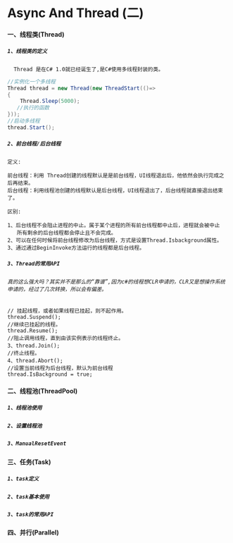 # Async And Thread (二)

#### 一、线程类(Thread)

##### `1、线程类的定义`
      Thread 是在C# 1.0就已经诞生了,是C#使用多线程封装的类。
``` .cs
//实例化一个多线程
Thread thread = new Thread(new ThreadStart(()=> 
{
    Thread.Sleep(5000);
   //执行的函数
}));
//启动多线程
thread.Start();

 ```
      
      

##### `2、前台线程/后台线程`
`定义:`</br>
  
    前台线程：利用 Thread创建的线程默认是是前台线程，UI线程退出后，他依然会执行完成之后再结束。
    后台线程：利用线程池创建的线程默认是后台线程，UI线程退出了，后台线程就直接退出结束了。
    
`区别:`</br>

    1、后台线程不会阻止进程的中止。属于某个进程的所有前台线程都中止后，进程就会被中止
       所有剩余的后台线程都会停止且不会完成。
    2、可以在任何时候将前台线程修改为后台线程，方式是设置Thread.Isbackground属性。
    3、通过通过BeginInvoke方法运行的线程都是后台线程。
    
##### `3、Thread的常用API`
###### `真的这么强大吗？其实并不是那么的“靠谱”,因为c#的线程想CLR申请的，CLR又是想操作系统申请的，经过了几次转换，所以会有偏差。`
    // 挂起线程，或者如果线程已挂起，则不起作用。
    thread.Suspend(); 
    //继续已挂起的线程。
    thread.Resume();  
    //阻止调用线程，直到由该实例表示的线程终止。
    3、thread.Join();    
    //终止线程。
    4、thread.Abort();
    //设置当前线程为后台线程，默认为前台线程
    thread.IsBackground = true;


#### 二、线程池(ThreadPool)
##### `1、线程池使用`
##### `2、设置线程池`
##### `3、ManualResetEvent`


#### 三、任务(Task)
##### `1、task定义`
##### `2、task基本使用`
##### `3、task的常用API`

#### 四、并行(Parallel)
